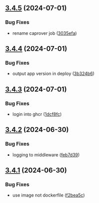 ## [3.4.5](https://github.com/EddieHubCommunity/BioDrop/compare/v3.4.4...v3.4.5) (2024-07-01)


### Bug Fixes

* rename caprover job ([3035efa](https://github.com/EddieHubCommunity/BioDrop/commit/3035efaf751928ce4b4621f3871f000d5459cc87))



## [3.4.4](https://github.com/EddieHubCommunity/BioDrop/compare/v3.4.3...v3.4.4) (2024-07-01)


### Bug Fixes

* output app version in deploy ([3b324b6](https://github.com/EddieHubCommunity/BioDrop/commit/3b324b61d117524c4953c6aaba097ebdeab3aaeb))



## [3.4.3](https://github.com/EddieHubCommunity/BioDrop/compare/v3.4.2...v3.4.3) (2024-07-01)


### Bug Fixes

* login into ghcr ([1dcf8fc](https://github.com/EddieHubCommunity/BioDrop/commit/1dcf8fc293ac0aa94b3ab397811bfaa8bc4e0566))



## [3.4.2](https://github.com/EddieHubCommunity/BioDrop/compare/v3.4.1...v3.4.2) (2024-06-30)


### Bug Fixes

* logging to middleware ([feb7d39](https://github.com/EddieHubCommunity/BioDrop/commit/feb7d39a60c9c60e3639cf7bab408b6170a57764))



## [3.4.1](https://github.com/EddieHubCommunity/BioDrop/compare/v3.4.0...v3.4.1) (2024-06-30)


### Bug Fixes

* use image not dockerfile ([f2bea5c](https://github.com/EddieHubCommunity/BioDrop/commit/f2bea5c44e7f87ec560f2b3b6b88f04b817f52c0))



